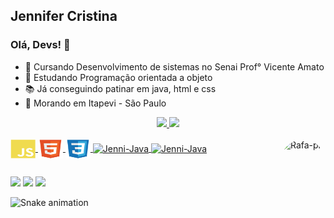 ## Jennifer Cristina
### Olá, Devs! 👋

- 🎒 Cursando Desenvolvimento de sistemas no Senai Prof° Vicente Amato
- 🌱 Estudando Programação orientada a objeto
- 📚 Já conseguindo patinar em java, html e css
- 🏡 Morando em Itapevi - São Paulo

<div align="center">
  <a href="https://github.com/jennifer-cristina">
  <img height="180em" src="https://github-readme-stats.vercel.app/api?username=jennifer-cristina&show_icons=true&theme=dark&include_all_commits=true&count_private=true"/>
  <img height="180em" src="https://github-readme-stats.vercel.app/api/top-langs/?username=jennifer-cristina&layout=compact&langs_count=7&theme=dark"/>
</div>

<div style="display: inline_block"><br>
  <img align="center" alt="Jenni-Js" height="30" width="40" src="https://raw.githubusercontent.com/devicons/devicon/master/icons/javascript/javascript-plain.svg">
  <img align="center" alt="Jenni-HTML" height="30" width="40" src="https://raw.githubusercontent.com/devicons/devicon/master/icons/html5/html5-original.svg">
  <img align="center" alt="Jenni-CSS" height="30" width="40" src="https://raw.githubusercontent.com/devicons/devicon/master/icons/css3/css3-original.svg">
  <img align="center" alt="Jenni-Java" height="30" width="40" src="https://img.icons8.com/color/48/000000/java-coffee-cup-logo--v2.png"/>
  <img align="center" alt="Jenni-Java" height="30" width="40" src="https://img.icons8.com/dusk/64/000000/php-logo.png"/>
  <img align="right" alt="Rafa-pic" height="150" style="border-radius:50px;" src="https://cdn.discordapp.com/attachments/930209546645942316/930209702481117274/desenhoeu.jpeg">
  
</div>

##
  
<div>
 <a href="https://discord.com/channels/@me" target="_blank"><img src="https://img.shields.io/badge/Discord-7289DA?style=for-the-badge&logo=discord&logoColor=white" target="_blank"></a> 
  <a href = https://mail.google.com/mail/u/1/#inbox"><img src="https://img.shields.io/badge/-Gmail-%23333?style=for-the-badge&logo=gmail&logoColor=white" target="_blank"></a>
  <a href="https://www.linkedin.com/in/jennifer-cristina-221437207/" target="_blank"><img src="https://img.shields.io/badge/-LinkedIn-%230077B5?style=for-the-badge&logo=linkedin&logoColor=white" target="_blank"></a> 
 
![Snake animation](https://github.com/Jennifer-Cristina/Jennifer-Cristina/blob/output/github-contribution-grid-snake.svg)

</div>
  
##



